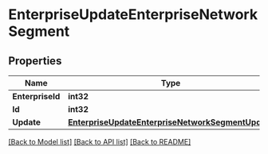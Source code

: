 # EnterpriseUpdateEnterpriseNetworkSegment

## Properties

Name | Type | Description | Notes
------------ | ------------- | ------------- | -------------
**EnterpriseId** | **int32** |  | [optional] 
**Id** | **int32** |  | 
**Update** | [**EnterpriseUpdateEnterpriseNetworkSegmentUpdate**](_enterprise_updateEnterpriseNetworkSegment__update.md) |  | [optional] 

[[Back to Model list]](../README.md#documentation-for-models) [[Back to API list]](../README.md#documentation-for-api-endpoints) [[Back to README]](../README.md)



